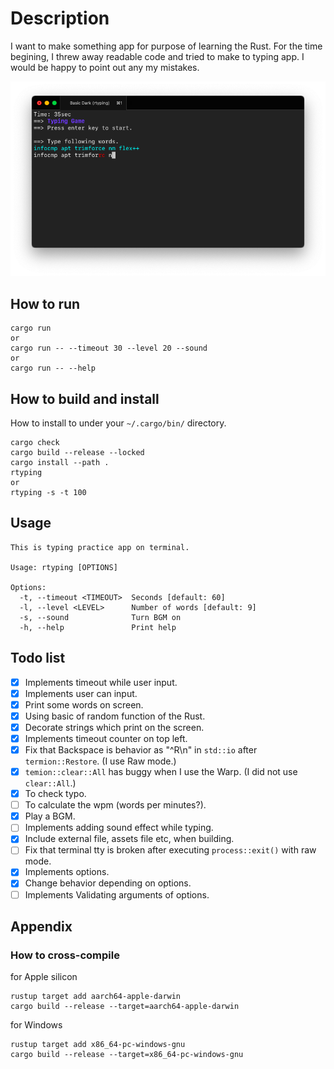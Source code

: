 # Description

I want to make something app for purpose of learning the Rust. For the time begining, I threw away readable code and tried to make to typing app. I would be happy to point out any my mistakes.

![sample](./ScreenShot.png)

## How to run

```shell
cargo run
or
cargo run -- --timeout 30 --level 20 --sound
or
cargo run -- --help
```

## How to build and install

How to install to under your `~/.cargo/bin/` directory.

```shell
cargo check
cargo build --release --locked
cargo install --path .
rtyping
or
rtyping -s -t 100
```

## Usage

```shell
This is typing practice app on terminal.

Usage: rtyping [OPTIONS]

Options:
  -t, --timeout <TIMEOUT>  Seconds [default: 60]
  -l, --level <LEVEL>      Number of words [default: 9]
  -s, --sound              Turn BGM on
  -h, --help               Print help
```

## Todo list

- [x] Implements timeout while user input.
- [x] Implements user can input.
- [x] Print some words on screen.
- [x] Using basic of random function of the Rust.
- [x] Decorate strings which print on the screen.
- [x] Implements timeout counter on top left.
- [x] Fix that Backspace is behavior as "^R\\n" in `std::io` after `termion::Restore`. (I use Raw mode.)
- [x] `temion::clear::All` has buggy when I use the Warp. (I did not use `clear::All`.)
- [x] To check typo.
- [ ] To calculate the wpm (words per minutes?).
- [x] Play a BGM.
- [ ] Implements adding sound effect while typing.
- [x] Include external file, assets file etc, when building.
- [ ] Fix that terminal tty is broken after executing `process::exit()` with raw mode.
- [x] Implements options.
- [x] Change behavior depending on options.
- [ ] Implements Validating arguments of options.

## Appendix

### How to cross-compile

for Apple silicon

```shell
rustup target add aarch64-apple-darwin
cargo build --release --target=aarch64-apple-darwin
```

for Windows

```
rustup target add x86_64-pc-windows-gnu
cargo build --release --target=x86_64-pc-windows-gnu
```
